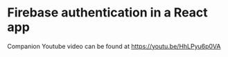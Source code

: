 # Firebase authentication in a React app

Companion Youtube video can be found at https://youtu.be/HhLPyu6p0VA
